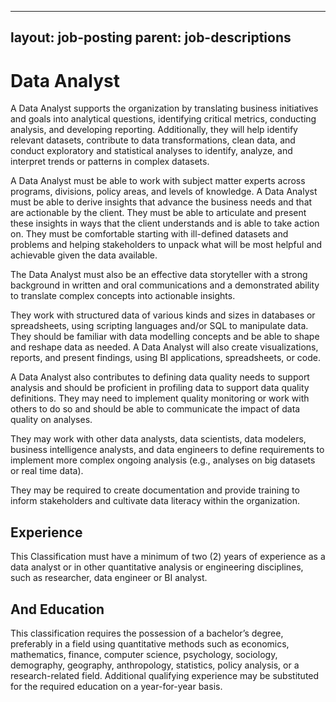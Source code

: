 
---
layout: job-posting
parent: job-descriptions
---



# Data Analyst    
A Data Analyst supports the organization by translating business initiatives and goals into analytical questions, identifying critical metrics, conducting analysis, and developing reporting. Additionally, they will help identify relevant datasets, contribute to data transformations, clean data, and conduct exploratory and statistical analyses to identify, analyze, and interpret trends or patterns in complex datasets.

A Data Analyst must be able to work with subject matter experts across programs, divisions, policy areas, and levels of knowledge. A Data Analyst must be able to derive insights that advance the business needs and that are actionable by the client. They must be able to articulate and present these insights in ways that the client understands and is able to take action on. They must be comfortable starting with ill-defined datasets and problems and helping stakeholders to unpack what will be most helpful and achievable given the data available.

The Data Analyst must also be an effective data storyteller with a strong background in written and oral communications and a demonstrated ability to translate complex concepts into actionable insights.

They work with structured data of various kinds and sizes in databases or spreadsheets, using scripting languages and/or SQL to manipulate data. They should be familiar with data modelling concepts and be able to shape and reshape data as needed. A Data Analyst will also create visualizations, reports, and present findings, using BI applications, spreadsheets, or code.

A Data Analyst also contributes to defining data quality needs to support analysis and should be proficient in profiling data to support data quality definitions. They may need to implement quality monitoring or work with others to do so and should be able to communicate the impact of data quality on analyses.

They may work with other data analysts, data scientists, data modelers, business intelligence analysts, and data engineers to define requirements to implement more complex ongoing analysis (e.g., analyses on big datasets or real time data).

They may be required to create documentation and provide training to inform stakeholders and cultivate data literacy within the organization.

## Experience
This Classification must have a minimum of two (2) years of experience as a data analyst or in other quantitative analysis or engineering disciplines, such as researcher, data engineer or BI analyst.

## And Education
This classification requires the possession of a bachelor’s degree, preferably in a field using quantitative methods such as economics, mathematics, finance, computer science, psychology, sociology, demography, geography, anthropology, statistics, policy analysis, or a research-related field. Additional qualifying experience may be substituted for the required education on a year-for-year basis.
